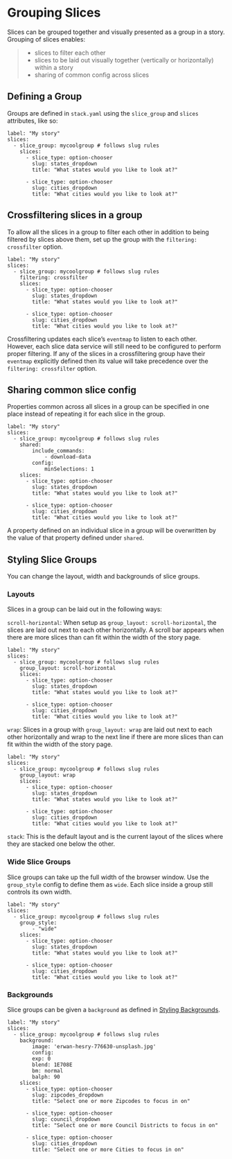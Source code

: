 # Grouping Slices

Slices can be grouped together and visually presented as a group in a story. Grouping of slices enables:

> * slices to filter each other
> * slices to be laid out visually together \(vertically or horizontally\) within a story
> * sharing of common config across slices

## Defining a Group

Groups are defined in `stack.yaml` using the `slice_group` and `slices` attributes, like so:

```text
label: "My story"
slices:
  - slice_group: mycoolgroup # follows slug rules
    slices:
      - slice_type: option-chooser
        slug: states_dropdown
        title: "What states would you like to look at?"

      - slice_type: option-chooser
        slug: cities_dropdown
        title: "What cities would you like to look at?"
```

## Crossfiltering slices in a group

To allow all the slices in a group to filter each other in addition to being filtered by slices above them, set up the group with the `filtering: crossfilter` option.

```text
label: "My story"
slices:
  - slice_group: mycoolgroup # follows slug rules
    filtering: crossfilter
    slices:
      - slice_type: option-chooser
        slug: states_dropdown
        title: "What states would you like to look at?"

      - slice_type: option-chooser
        slug: cities_dropdown
        title: "What cities would you like to look at?"
```

Crossfiltering updates each slice’s `eventmap` to listen to each other. However, each slice data service will still need to be configured to perform proper filtering. If any of the slices in a crossfiltering group have their `eventmap` explicitly defined then its value will take precedence over the `filtering: crossfilter` option.

## Sharing common slice config

Properties common across all slices in a group can be specified in one place instead of repeating it for each slice in the group.

```text
label: "My story"
slices:
  - slice_group: mycoolgroup # follows slug rules
    shared:
        include_commands:
            - download-data
        config:
            minSelections: 1
    slices:
      - slice_type: option-chooser
        slug: states_dropdown
        title: "What states would you like to look at?"

      - slice_type: option-chooser
        slug: cities_dropdown
        title: "What cities would you like to look at?"
```

A property defined on an individual slice in a group will be overwritten by the value of that property defined under `shared`.

## Styling Slice Groups

You can change the layout, width and backgrounds of slice groups.

### Layouts

Slices in a group can be laid out in the following ways:

`scroll-horizontal`: When setup as `group_layout: scroll-horizontal`, the slices are laid out next to each other horizontally. A scroll bar appears when there are more slices than can fit within the width of the story page.

```text
label: "My story"
slices:
  - slice_group: mycoolgroup # follows slug rules
    group_layout: scroll-horizontal
    slices:
      - slice_type: option-chooser
        slug: states_dropdown
        title: "What states would you like to look at?"

      - slice_type: option-chooser
        slug: cities_dropdown
        title: "What cities would you like to look at?"
```

`wrap`: Slices in a group with `group_layout: wrap` are laid out next to each other horizontally and wrap to the next line if there are more slices than can fit within the width of the story page.

```text
label: "My story"
slices:
  - slice_group: mycoolgroup # follows slug rules
    group_layout: wrap
    slices:
      - slice_type: option-chooser
        slug: states_dropdown
        title: "What states would you like to look at?"

      - slice_type: option-chooser
        slug: cities_dropdown
        title: "What cities would you like to look at?"
```

`stack`: This is the default layout and is the current layout of the slices where they are stacked one below the other.

### Wide Slice Groups

Slice groups can take up the full width of the browser window. Use the `group_style` config to define them as `wide`. Each slice inside a group still controls its own width.

```text
label: "My story"
slices:
  - slice_group: mycoolgroup # follows slug rules
    group_style:
        - "wide"
    slices:
      - slice_type: option-chooser
        slug: states_dropdown
        title: "What states would you like to look at?"

      - slice_type: option-chooser
        slug: cities_dropdown
        title: "What cities would you like to look at?"
```

### Backgrounds

Slice groups can be given a `background` as defined in [Styling Backgrounds](https://docs.juiceboxdata.com/projects/juicebox/topics/styling/backgrounds.html#styling-backgrounds).

```text
label: "My story"
slices:
  - slice_group: mycoolgroup # follows slug rules
    background:
        image: 'erwan-hesry-776630-unsplash.jpg'
        config:
        exp: 0
        blend: 1E708E
        bm: normal
        balph: 90
    slices:
      - slice_type: option-chooser
        slug: zipcodes_dropdown
        title: "Select one or more Zipcodes to focus in on"

      - slice_type: option-chooser
        slug: council_dropdown
        title: "Select one or more Council Districts to focus in on"

      - slice_type: option-chooser
        slug: cities_dropdown
        title: "Select one or more Cities to focus in on"
```

